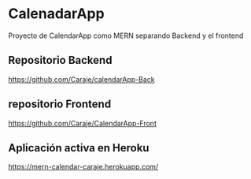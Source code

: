 # CalenadarApp
Proyecto de CalendarApp como MERN separando Backend y el frontend


## Repositorio Backend

https://github.com/Caraje/calendarApp-Back


## repositorio Frontend

https://github.com/Caraje/CalendarApp-Front


## Aplicación activa en Heroku

https://mern-calendar-caraje.herokuapp.com/
